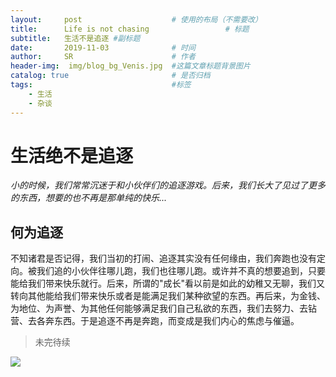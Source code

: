 ```yaml
---
layout:     post   				    # 使用的布局（不需要改）
title:      Life is not chasing 				# 标题 
subtitle:   生活不是追逐 #副标题
date:       2019-11-03 				# 时间
author:     SR						# 作者
header-img:  img/blog_bg_Venis.jpg 	#这篇文章标题背景图片
catalog: true 						# 是否归档
tags:								#标签
    - 生活
	- 杂谈
---
```


# 生活绝不是追逐

*小的时候，我们常常沉迷于和小伙伴们的追逐游戏。后来，我们长大了见过了更多的东西，想要的也不再是那单纯的快乐...*

## 何为追逐

​	不知诸君是否记得，我们当初的打闹、追逐其实没有任何缘由，我们奔跑也没有定向。被我们追的小伙伴往哪儿跑，我们也往哪儿跑。或许并不真的想要追到，只要能给我们带来快乐就行。后来，所谓的"成长"看以前是如此的幼稚又无聊，我们又转向其他能给我们带来快乐或者是能满足我们某种欲望的东西。再后来，为金钱、为地位、为声誉、为其他任何能够满足我们自己私欲的东西，我们去努力、去钻营、去各奔东西。于是追逐不再是奔跑，而变成是我们内心的焦虑与催逼。

> 未完待续

![](https://tva1.sinaimg.cn/large/006y8mN6gy1g8k4pgma2kj311y0lcqbi.jpg)


